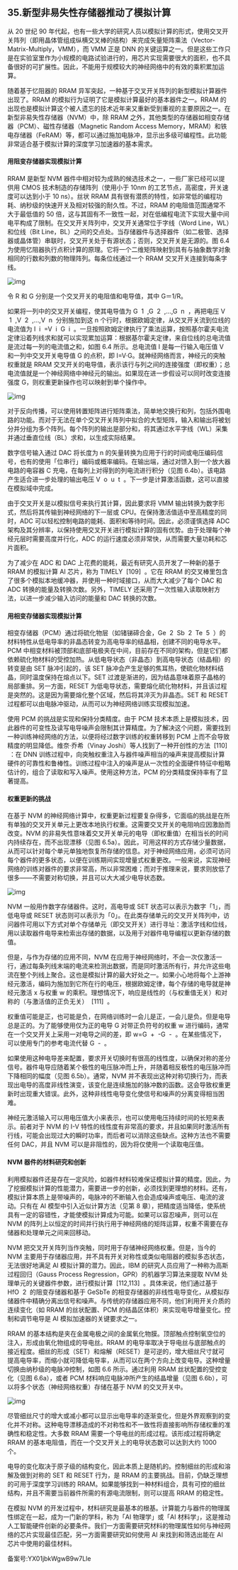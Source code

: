 ## 35.新型非易失性存储器推动了模拟计算
从 20 世纪 90 年代起，也有一些大学的研究人员以模拟计算的形式，使用交叉开关阵列（即用晶体管组成纵横交叉棒的结构）来完成矢量矩阵乘法（Vector-Matrix-Multiply，VMM），而 VMM 正是 DNN 的关键运算之一。但是这些工作只是在实验室里作为小规模的电路试验进行的，用芯片实现需要很大的面积，也不具备很好的可扩展性。因此，不能用于规模较大的神经网络中的有效的乘积累加运算。 


随着基于忆阻器的 RRAM 异军突起，一种基于交叉开关阵列的新型模拟计算器件出现了。RRAM 的模拟行为证明了它是模拟计算最好的基本器件之一。RRAM 的出现也是模拟计算这个被人遗忘的技术近年来又重新受到重视的主要原因之一。在新型非易失性存储器（NVM）中，除 RRAM 之外，其他类型的存储器如相变存储器（PCM）、磁性存储器（Magnetic Random Access Memory，MRAM）和铁电存储器（FeRAM）等，都可以通过施加电脉冲，显示出多级可编程性。此功能非常适合基于模拟计算的深度学习加速器的基本需求。 


#### 用阻变存储器实现模拟计算


RRAM 是新型 NVM 器件中相对较为成熟的候选技术之一，一些厂家已经可以提供用 CMOS 技术制造的存储阵列（使用小于 10nm 的工艺节点，高密度，开关速度可以达到小于 10 ns）。丝状 RRAM 具有很有潜质的特性，如非常低的编程功耗、纳秒级的快速开关及相对较强的耐久性。不过，RRAM 的电阻值范围通常不大于最低值的 50 倍，这与其固有不一致性一起，对在低编程电流下实现大量中间电平构成了限制。在交叉开关阵列中，交叉开关通常位于字线（Word Line，WL）和位线（Bit Line，BL）之间的交点处。当存储器件与选择器件（如二极管、选择器或晶体管）串联时，交叉开关处于有源状态；否则，交叉开关是无源的。图 6.4 为使用忆阻器执行点积计算的原理。它将一个二维矩阵映射到具有与抽象数学对象相同的行数和列数的物理阵列。每条位线通过一个 RRAM 交叉开关连接到每条字线。 


![img](https://pic1.zhimg.com/v2-d915f9f229f36dd63719c595e776dd93.webp)

令 R 和 G 分别是一个交叉开关的电阻值和电导值，其中 G＝1/R。 


如果将一列中的交叉开关编程，使其电导值为 G  1  ,G  2  ,…,G  n  ，再把电压 V  1  ,V  2  ,…,V  n  分别施加到这 n 个行时，根据欧姆定律，从交叉开关流到位线的电流值为 I  i  =V  i  G  i  。一旦按照欧姆定律执行了乘法运算，按照基尔霍夫电流定律沿着列线求和就可以实现累加运算：根据基尔霍夫定律，来自位线的总电流值是流过每一列的电流值之和，如图 6.4 所示。总电流值 I 是每一行输入电压值 V 和一列中交叉开关电导值 G 的点积，即 I=V·G。就神经网络而言，神经元的突触权重就是 RRAM 交叉开关的电导值，表示该行与列之间的连接强度（即权重）；总电流值就是一个神经网络中神经元的输出。如果现在进一步假设可以同时改变连接强度 G，则权重更新操作也可以映射到单个操作中。 


![img](https://pic2.zhimg.com/v2-84e7f98714dcbda4c36fb72165b90d31.webp)

对于反向传播，可以使用转置矩阵进行矩阵乘法，简单地交换行和列，包括外围电路的功能。而对于无法在单个交叉开关阵列中拟合的大型矩阵，输入和输出将被划分并分组为多个阵列。每个阵列的输出是部分和，将其通过水平字线（WL）采集并通过垂直位线（BL）求和，以生成实际结果。 


数字信号输入通过 DAC 将长度为 n 的矢量转换为应用于行的时间或电压编码信号，也有的使用「位串行」编码或概率编码。在输出端，通过对馈入到一个放大器电路的电容器 C 充电，在每列上对得到的列电流进行积分（见图 6.4b）。该电路产生适合进一步处理的输出电压 V  o  u  t  。下一步是计算激活函数，这可以直接在模拟域中完成。 


由于交叉开关是以模拟信号来执行其计算，因此要求将 VMM 输出转换为数字形式，然后将其传输到神经网络的下一层或 CPU。在保持激活值适中至高精度的同时，ADC 可以轻松控制电路的能耗、面积和等待时间。因此，必须谨慎选择 ADC 架构及其分辨率，以保持使用交叉开关进行模拟计算的固有优势。由于处理每个神经元层时需要高度并行化，ADC 的运行速度必须非常快，从而需要大量功耗和芯片面积。 


为了减少在 ADC 和 DAC 上花费的能耗，最近有研究人员开发了一种新的基于 RRAM 的模拟计算 AI 芯片，称为 TIMELY  [109]  。它在 RRAM 的交叉棒里包含了很多个模拟本地缓冲器，并使用一种时域接口，从而大大减少了每个 DAC 和 ADC 转换的能量及转换次数。另外，TIMELY 还采用了一次性输入读取映射方法，以进一步减少输入访问的能量和 DAC 转换的次数。 


#### 用相变存储器实现模拟计算


相变存储器（PCM）通过将硫化物层（如锗锑碲合金，Ge  2  Sb  2  Te  5  ）的材料特性从低电导率的非晶态转变为高电导率的结晶相，创建不同的电导水平。PCM 中相变材料被顶部和底部电极夹在中间，目前存在不同的架构，但是它们都依赖硫化物材料的受控加热。从低电导状态（非晶态）到高电导状态（结晶相）的转变是由 SET 脉冲引起的，该 SET 脉冲会产生足够的焦耳热，使硫化物材料结晶，同时温度保持在熔点以下。SET 过渡是渐进的，因为结晶意味着原子晶格的局部重排。另一方面，RESET 为低电导状态，需要熔化硫化物材料，并且该过程是突然的。这是因为需要熔化整个区域，然后将其淬灭为非晶态。SET 和 RESET 过程都可以由电脉冲驱动，从而可以为神经网络训练实现模拟加速。 


使用 PCM 的挑战是实现和保持分类精度。由于 PCM 技术本质上是模拟技术，因此器件的可变性及读写电导噪声会限制其计算精度。为了解决这个问题，需要找到一种训练神经网络的方法，以便将经过数字训练的权重转移到 PCM 上而不会导致精度的明显降低。维奈·乔希（Vinay Joshi）等人找到了一种开创性的方法  [110]  ：在 DNN 训练过程中，向突触权重注入与器件噪声相当的噪声来提高模拟计算硬件的可靠性和鲁棒性。训练过程中注入的噪声是从一次性的全面硬件特征中粗略估计的，组合了读取和写入噪声。使用这种方法，PCM 的分类精度保持率有了显著提高。 


#### 权重更新的挑战


在基于 NVM 的神经网络计算中，权重更新过程要复杂得多，它面临的挑战是在所有单独的交叉开关单元上更改本地执行权重。这需要交叉开关的电阻响应因激励而改变。NVM 的非易失性意味着交叉开关单元的电导（即权重值）在相当长的时间内持续存在，而不出现漂移（见图 6.5a）。因此，可用这样的方式存储少量数据，从而可以针对每个单元单独地恢复所存储的信息。对于神经网络应用，必须可访问每个器件的更多状态，以便在训练期间实现增量式权重更改。一般来说，实现神经网络的训练对器件的要求非常高，所以非常困难；而对于推理来说，要求则放低了很多——不需要对称切换，并且可以大大减少电导状态数。 


![img](https://pic1.zhimg.com/v2-5408133f2a9955c00ef7cf9d4d260036.webp)

NVM 一般用作数字存储器件。这时，高电导或 SET 状态可以表示为数字「1」，而低电导或 RESET 状态则可以表示为「0」。在此类存储单元的交叉开关阵列中，访问器件可用以下方式对单个存储单元（即交叉开关）进行寻址：激活字线和位线，用以读取器件电导来检索出存储的数据，以及用于对器件电导编程以更新存储的数值。 


但是，与作为存储的应用不同，NVM 在应用于神经网络时，不会一次仅激活一行，通过每条列线末端的电流来检测出数据，而是同时激活所有行，并允许这些电流在整个列线上聚合。这也是模拟计算的最大好处之一。如果小心地将每个上游神经元激活，编码为施加到它所在行的电压，根据欧姆定律，每个存储的电导就是神经元激活 x 与权重 w 的乘积。理想情况下，响应是线性的（与权重值无关）和对称的（与激活值的正负无关）  [111]  。 


权重值可能是正，也可能是负，在网络训练时一会儿是正，一会儿是负。但是电导总是正的。为了能够使用仅为正的电导 G 对带正负符号的权重 w 进行编码，通常在一个交叉开关上采用一对电导之间的差，即 w=G  +  -G  -  。在某些情况下，可以使用专门的参考电流代替 G  -  。 


如果使用这种电导差来配置，要求开关切换时有很高的线性度，以确保对称的差分信号。器件电导应随着某个极性的电压脉冲而上升，并随着相反极性的电压脉冲而下降相同的幅度（见图 6.5b）。通常，NVM 并不表现出这种对称切换行为，而表现出电导的高度非线性演变，该变化是连续施加的脉冲数的函数。这会导致权重更新时出现重大错误。此外，这种非线性电导变化使信号和噪声的分离变得相当困难。 


神经元激活输入可以用电压值大小来表示，也可以使用电压持续时间的长短来表示。前者对于 NVM 的 I-V 特性的线性度有非常高的要求，并且如果同时激活所有行线，可能会出现过大的瞬时功率，而后者可以消除这些缺点。这种方法也不需要任何 DAC，并且 NVM 可以是非阻性的，因为将仅使用一个读取电压值。 


#### NVM 器件的材料研究和创新


利用模拟器件还是存在一定风险，如器件材料较难保证模拟计算的精度。因此，为了挖掘模拟计算的性能潜力，需要进一步的创新，必须找到更理想的材料。还有，模拟计算本质上是带噪声的，电脉冲的不断输入也会造成噪声或电压、电流的波动。只有在 AI 模型中引入近似计算方法（见第 8 章），把精度适当降低，使系统具有一定的容错性，才能使模拟计算成为可能。如果可以容忍噪声，则可以在 NVM 的阵列上以恒定的时间并行执行用于神经网络的矩阵运算，权重不需要在存储器和处理单元之间来回移动。 


NVM 把交叉开关阵列当作突触，同时用于存储神经网络权重。但是，当今的 NVM 主要用于存储器应用，并不具有开关对称性或类似电阻器的模拟多态状态，无法很好地满足 AI 模拟计算的潜力。因此，IBM 的研究人员应用了一种称为高斯过程回归（Gauss Process Regression，GPR）的机器学习算法来提取 NVM 处理单元的关键器件参数，进行模拟计算  [112,113]  。具体来说，他们通过基于 HfO  2  的阻变存储器和基于 GeSbTe 的相变存储器的非线性电导变化，从模拟存储器件中精确分离出信号和噪声。与传统的存储器应用不同，他们利用开关介质的连续变化（如 RRAM 的丝状配置、PCM 的结晶区体积）来实现电导增量变化。控制和调节电导是 AI 模拟加速器的关键要求之一。 


RRAM 的基本结构是夹在金属电极之间的金属氧化物膜。顶部触点控制氧空位的注入，形成由氧化物组成的导电丝。RRAM 的电导率取决于导电丝与底部触点的接近程度。细丝的形成（SET）和熔解（RESET）是可逆的，增大细丝尺寸就可提高电导率，而缩小就可降低电导率，从而可以在两个方向上改变电导。这种增量切换由纳秒级的电脉冲控制，如图 6.6 所示。通过利用 RRAM 丝状配置的受控变化（见图 6.6a），或者 PCM 材料响应电脉冲所产生的结晶增量（见图 6.6b），可以将多个状态（神经网络权重）存储在基于 NVM 的交叉开关中。 


![img](https://pic1.zhimg.com/v2-50871955830ff91eacbce2112e306b0d.webp)

尽管细丝尺寸的增大或减小都可以显示出电导率的逐渐变化，但是外界观察到的变化并不对称。这种电导漂移造成的不对称性和不一致性将直接影响所存储权重的准确性和稳定性。大多数 RRAM 需要一个导电丝的形成过程。该形成过程将确定 RRAM 的基本电阻值，而在一个交叉开关上的电导状态数可以达到大约 1000 个。 


电导的变化取决于原子级的结构变化，因此本质上是随机的。控制细丝的形成和溶解及做到对称的 SET 和 RESET 行为，是 RRAM 的主要挑战。目前，仍缺乏理想的可用于深度学习训练的 RRAM。如果能够找到一种材料组合，具有可控的细丝结构，并且不需要当前器件所需的有源电流限制，则可以提高 RRAM 的稳定性。 


在模拟 NVM 的开发过程中，材料研究是最基本的根基。计算能力与器件的物理属性绑定在一起，成为一门新的学科，称为「AI 物理学」或「AI 材料学」，这是推动人工智能硬件创新的必要条件。我们一方面需要研究材料的物理属性如何与神经网络的芯片实现最佳匹配，另一方面需要研究如何使用 AI 来找到和筛选出能在 AI 芯片中使用的最佳材料。 


备案号:YX01jbkWgwB9w7Lle

